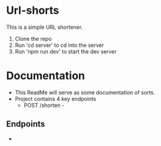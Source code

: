 # Url-shorts

This is a simple URL shortener.

1. Clone the repo
2. Run 'cd server' to cd into the server
3. Run 'npm run dev' to start the dev server

# Documentation

- This ReadMe will serve as some documentation of sorts.
- Project contains 4 key endpoints
  - POST /shorten -

## Endpoints

-
